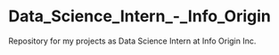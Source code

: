 # Data_Science_Intern_-_Info_Origin
Repository for my projects as Data Science Intern at Info Origin Inc.
